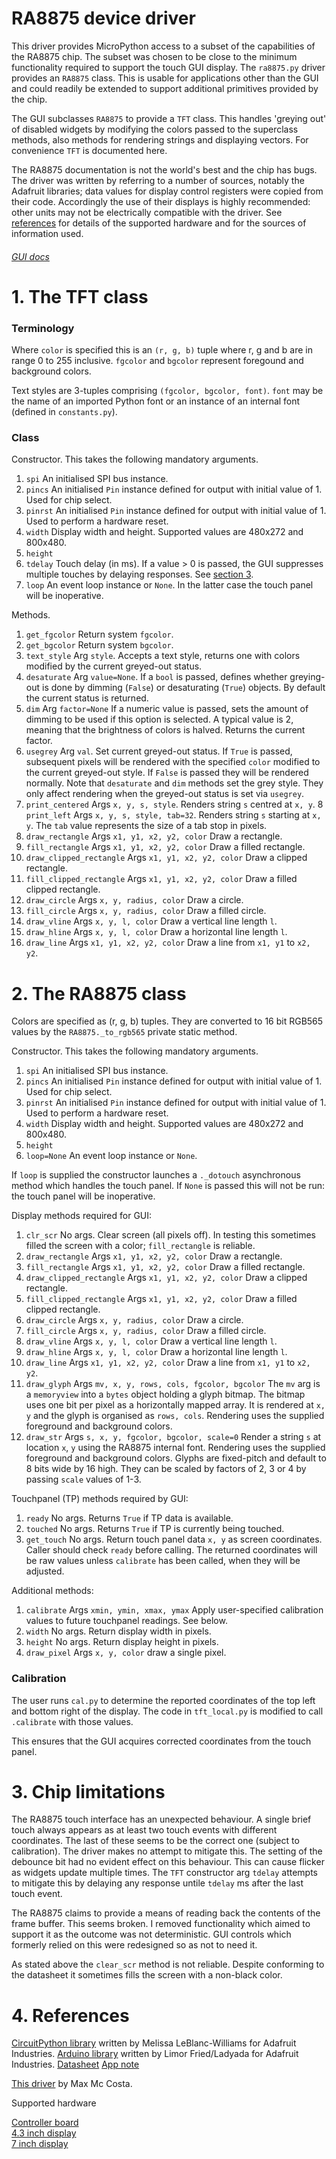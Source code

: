 # RA8875 device driver

This driver provides MicroPython access to a subset of the capabilities of the
RA8875 chip. The subset was chosen to be close to the minimum functionality
required to support the touch GUI display. The `ra8875.py` driver provides an
`RA8875` class. This is usable for applications other than the GUI and could
readily be extended to support additional primitives provided by the chip.

The GUI subclasses `RA8875` to provide a `TFT` class. This handles 'greying
out' of disabled widgets by modifying the colors passed to the superclass
methods, also methods for rendering strings and displaying vectors. For
convenience `TFT` is documented here.

The RA8875 documentation is not the world's best and the chip has bugs. The
driver was written by referring to a number of sources, notably the Adafruit
libraries; data values for display control registers were copied from their
code. Accordingly the use of their displays is highly recommended: other units
may not be electrically compatible with the driver. See
[references](./DRIVER.md#4-references) for details of the supported hardware
and for the sources of information used.

###### [GUI docs](./GUI.md)

# 1. The TFT class

### Terminology

Where `color` is specified this is an `(r, g, b)` tuple where r, g and b are in
range 0 to 255 inclusive. `fgcolor` and `bgcolor` represent foregound and
background colors.

Text styles are 3-tuples comprising `(fgcolor, bgcolor, font)`. `font` may be
the name of an imported Python font or an instance of an internal font (defined
in `constants.py`).

### Class

Constructor. This takes the following mandatory arguments.  
 1. `spi` An initialised SPI bus instance.
 2. `pincs` An initialised `Pin` instance defined for output with initial value
 of 1. Used for chip select.
 3. `pinrst` An initialised `Pin` instance defined for output with initial value
 of 1. Used to perform a hardware reset.
 4. `width` Display width and height. Supported values are 480x272 and 800x480.
 5. `height`
 6. `tdelay` Touch delay (in ms). If a value > 0 is passed, the GUI suppresses
 multiple touches by delaying responses. See [section 3](./DRIVER.md#3-chip-limitations).
 7. `loop` An event loop instance or `None`. In the latter case the touch panel
 will be inoperative.

Methods.
 1. `get_fgcolor` Return system `fgcolor`.
 2. `get_bgcolor` Return system `bgcolor`.
 3. `text_style` Arg `style`. Accepts a text style, returns one with colors
 modified by the current greyed-out status.
 4. `desaturate` Arg `value=None`. If a `bool` is passed, defines whether
 greying-out is done by dimming (`False`) or desaturating (`True`) objects. By
 default the current status is returned.
 5. `dim` Arg `factor=None` If a numeric value is passed, sets the amount of
 dimming to be used if this option is selected. A typical value is 2, meaning
 that the brightness of colors is halved. Returns the current factor.
 6. `usegrey` Arg `val`. Set current greyed-out status. If `True` is passed,
 subsequent pixels will be rendered with the specified `color` modified to the
 current greyed-out style. If `False` is passed they will be rendered normally.
 Note that `desaturate` and `dim` methods set the grey style. They only affect
 rendering when the greyed-out status is set via `usegrey`.
 7. `print_centered` Args `x, y, s, style`. Renders string `s` centred at
 `x, y`.
 8 `print_left` Args `x, y, s, style, tab=32`. Renders string `s` starting at
 `x, y`. The `tab` value represents the size of a tab stop in pixels.
 9. `draw_rectangle` Args `x1, y1, x2, y2, color` Draw a rectangle.
 10. `fill_rectangle` Args `x1, y1, x2, y2, color` Draw a filled rectangle.
 11. `draw_clipped_rectangle` Args `x1, y1, x2, y2, color` Draw a clipped
 rectangle.
 12. `fill_clipped_rectangle` Args `x1, y1, x2, y2, color` Draw a filled clipped
 rectangle.
 13. `draw_circle` Args `x, y, radius, color` Draw a circle.
 14. `fill_circle` Args `x, y, radius, color` Draw a filled circle.
 15. `draw_vline` Args `x, y, l, color` Draw a vertical line length `l`.
 16. `draw_hline` Args `x, y, l, color` Draw a horizontal line length `l`.
 17. `draw_line` Args `x1, y1, x2, y2, color` Draw a line from `x1, y1` to
 `x2, y2`.

# 2. The RA8875 class

Colors are specified as (r, g, b) tuples. They are converted to 16 bit RGB565
values by the `RA8875._to_rgb565` private static method.

Constructor. This takes the following mandatory arguments.  
 1. `spi` An initialised SPI bus instance.
 2. `pincs` An initialised `Pin` instance defined for output with initial value
 of 1. Used for chip select.
 3. `pinrst` An initialised `Pin` instance defined for output with initial value
 of 1. Used to perform a hardware reset.
 4. `width` Display width and height. Supported values are 480x272 and 800x480.
 5. `height`
 6. `loop=None` An event loop instance or `None`.

If `loop` is supplied the constructor launches a `._dotouch` asynchronous
method which handles the touch panel. If `None` is passed this will not be run:
the touch panel will be inoperative.

Display methods required for GUI:  
 1. `clr_scr` No args. Clear screen (all pixels off). In testing this sometimes
 filled the screen with a color; `fill_rectangle` is reliable.
 2. `draw_rectangle` Args `x1, y1, x2, y2, color` Draw a rectangle.
 3. `fill_rectangle` Args `x1, y1, x2, y2, color` Draw a filled rectangle.
 4. `draw_clipped_rectangle` Args `x1, y1, x2, y2, color` Draw a clipped
 rectangle.
 5. `fill_clipped_rectangle` Args `x1, y1, x2, y2, color` Draw a filled clipped
 rectangle.
 6. `draw_circle` Args `x, y, radius, color` Draw a circle.
 7. `fill_circle` Args `x, y, radius, color` Draw a filled circle.
 8. `draw_vline` Args `x, y, l, color` Draw a vertical line length `l`.
 9. `draw_hline` Args `x, y, l, color` Draw a horizontal line length `l`.
 10. `draw_line` Args `x1, y1, x2, y2, color` Draw a line from `x1, y1` to
 `x2, y2`.
 11. `draw_glyph` Args `mv, x, y, rows, cols, fgcolor, bgcolor` The `mv` arg is
 a `memoryview` into a `bytes` object holding a glyph bitmap. The bitmap uses
 one bit per pixel as a horizontally mapped array. It is rendered at `x, y` and
 the glyph is organised as `rows, cols`. Rendering uses the supplied foreground
 and background colors.
 12. `draw_str` Args `s, x, y, fgcolor, bgcolor, scale=0` Render a string `s`
 at location `x`, `y` using the RA8875 internal font. Rendering uses the
 supplied foreground and background colors. Glyphs are fixed-pitch and default
 to 8 bits wide by 16 high. They can be scaled by factors of 2, 3 or 4 by
 passing `scale` values of 1-3.

Touchpanel (TP) methods required by GUI:  
 1. `ready` No args. Returns `True` if TP data is available.
 2. `touched` No args. Returns `True` if TP is currently being touched.
 3. `get_touch` No args. Return touch panel data `x, y` as screen coordinates.
 Caller should check `ready` before calling. The returned coordinates will be
 raw values unless `calibrate` has been called, when they will be adjusted.

Additional methods:  
 1. `calibrate` Args `xmin, ymin, xmax, ymax` Apply user-specified calibration
 values to future touchpanel readings. See below.
 2. `width` No args. Return display width in pixels.
 3. `height` No args. Return display height in pixels.
 4. `draw_pixel` Args `x, y, color` draw a single pixel.


### Calibration

The user runs `cal.py` to determine the reported coordinates of the top left
and bottom right of the display. The code in `tft_local.py` is modified to call
`.calibrate` with those values.

This ensures that the GUI acquires corrected coordinates from the touch panel.

# 3. Chip limitations

The RA8875 touch interface has an unexpected behaviour. A single brief touch
always appears as at least two touch events with different coordinates. The
last of these seems to be the correct one (subject to calibration). The driver
makes no attempt to mitigate this. The setting of the debounce bit had no
evident effect on this behaviour. This can cause flicker as widgets update
multiple times. The `TFT` constructor arg `tdelay` attempts to mitigate this by
delaying any response untile `tdelay` ms after the last touch event.

The RA8875 claims to provide a means of reading back the contents of the frame
buffer. This seems broken. I removed functionality which aimed to support it as
the outcome was not deterministic. GUI controls which formerly relied on this
were redesigned so as not to need it.

As stated above the `clear_scr` method is not reliable. Despite conforming to
the datasheet it sometimes fills the screen with a non-black color.

# 4. References

[CircuitPython library](https://github.com/adafruit/Adafruit_CircuitPython_RA8875)
written by Melissa LeBlanc-Williams for Adafruit Industries.
[Arduino library](https://github.com/adafruit/Adafruit_RA8875) written by
Limor Fried/Ladyada for Adafruit Industries.
[Datasheet](https://cdn-shop.adafruit.com/datasheets/RA8875_DS_V19_Eng.pdf)
[App note](https://cdn-shop.adafruit.com/datasheets/ra8875+app+note.pdf)

[This driver](https://github.com/sumotoy/RA8875/blob/0.70/RA8875.cpp) by Max Mc
Costa.

Supported hardware

[Controller board](https://www.adafruit.com/product/1590)  
[4.3 inch display](https://www.adafruit.com/product/1591)  
[7 inch display](https://www.adafruit.com/product/2354)
